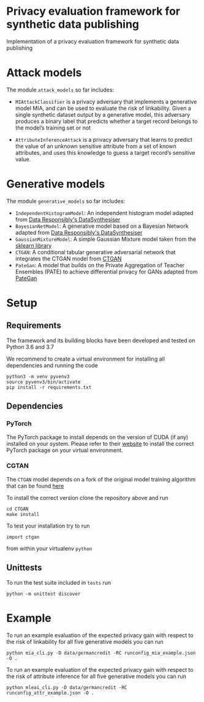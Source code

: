 # Privacy evaluation framework for synthetic data publishing
Implementation of a privacy evaluation framework for synthetic data publishing

# Attack models
The module `attack_models` so far includes:

- `MIAttackClassifier` is a privacy adversary that implements a generative model MIA, and can be used to evaluate the risk of linkability.
Given a single synthetic dataset output by a generative model, this adversary produces a binary label that predicts whether a target record belongs to the model’s training set or not


- `AttributeInferenceAttack` is a privacy adversary that learns to predict the value of an unknown sensitive attribute from a set of known attributes, and uses this knowledge to guess a target record’s sensitive value.

# Generative models
The module `generative_models` so far includes:   
- `IndependentHistogramModel`: An independent histogram model adapted from [Data Responsibly's DataSynthesiser](https://github.com/DataResponsibly/DataSynthesizer)
- `BayesianNetModel`: A generative model based on a Bayesian Network adapted from [Data Responsibly's DataSynthesiser](https://github.com/DataResponsibly/DataSynthesizer)
- `GaussianMixtureModel`: A simple Gaussian Mixture model taken from the [sklearn library](https://scikit-learn.org/stable/modules/generated/sklearn.mixture.GaussianMixture.html) 
- `CTGAN`: A conditional tabular generative adversarial network that integrates the CTGAN model from [CTGAN](https://github.com/sdv-dev/CTGAN)  
- `PateGan`: ﻿A model that builds on the Private Aggregation of Teacher Ensembles (PATE) to achieve differential privacy for GANs adapted from [PateGan](https://bitbucket.org/mvdschaar/mlforhealthlabpub/src/82d7f91d46db54d256ff4fc920d513499ddd2ab8/alg/pategan/)

# Setup
## Requirements
The framework and its building blocks have been developed and tested on Python 3.6 and 3.7

We recommend to create a virtual environment for installing all dependencies and running the code
```
python3 -m venv pyvenv3
source pyvenv3/bin/activate
pip install -r requirements.txt
```

## Dependencies

### PyTorch

The PyTorch package to install depends on the version of CUDA (if any) installed on your system. Please refer to their [website](https://pytorch.org/) to install the correct PyTorch package on your virtual environment.

### CGTAN

The `CTGAN` model depends on a fork of the original model training algorithm that can be found [here](https://github.com/spring-epfl/CTGAN)

To install the correct version clone the repository above and run
```
cd CTGAN
make install
```

To test your installation try to run 
```
import ctgan
```
from within your virtualenv `python`


## Unittests
To run the test suite included in `tests` run

```$xslt
python -m unittest discover
```

# Example
To run an example evaluation of the expected privacy gain with respect to the risk of linkability for all five generative models you can run
```$xslt
python mia_cli.py -D data/germancredit -RC runconfig_mia_example.json -O .
```

To run an example evaluation of the expected privacy gain with respect to the risk of attribute inference for all five generative models you can run
```$xslt
python mleai_cli.py -D data/germancredit -RC runconfig_attr_example.json -O .
```

